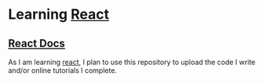 # Learning [React][react]

## [React Docs][docs]

As I am learning [react][react], I plan to use this repository to upload the code
I write and/or online tutorials I complete.

[react]: http://facebook.github.io/react/index.html
[docs]: http://facebook.github.io/react/docs/getting-started.html
